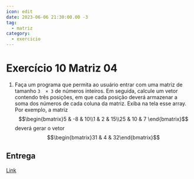 ```yaml
---
icon: edit
date: 2023-06-06 21:30:00.00 -3
tag:
  - matriz
category:
  - exercicio
---
```

# Exercício 10 Matriz 04

1. Faça um programa que permita ao usuário entrar com uma matriz de tamanho `3  × 3` de números inteiros. Em seguida, calcule um vetor contendo três posições, em  que cada posição deverá armazenar a soma dos números de cada coluna da matriz.  Exiba na tela esse array. Por exemplo, a matriz
    $$\begin{bmatrix}5 & -8 & 10\\1 & 2 & 15\\25 & 10 & 7 \end{bmatrix}$$
    deverá gerar o vetor
    $$\begin{bmatrix}31 & 4 & 32\end{bmatrix}$$


## Entrega

[Link](https://classroom.github.com/a/dhsMoycH)